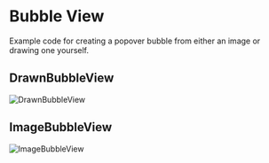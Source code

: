 Bubble View
===========
Example code for creating a popover bubble from either an image or drawing one yourself.

DrawnBubbleView
---------------
![DrawnBubbleView](https://github.com/mhallendal/bubble-view/raw/master/screenshot-drawn-bubble.png)

ImageBubbleView
---------------
![ImageBubbleView](https://github.com/mhallendal/bubble-view/raw/master/screenshot-image-bubble.png)